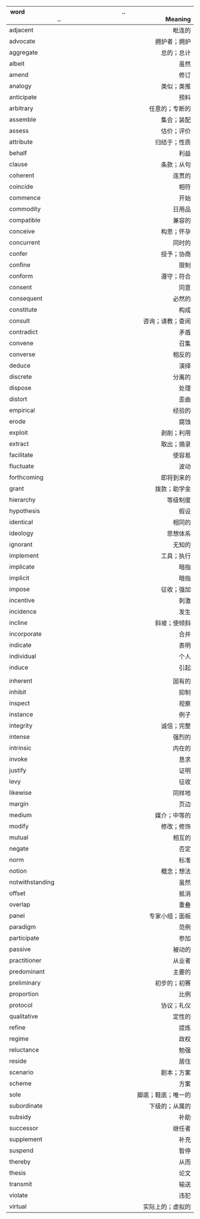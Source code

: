 | word                                                     .. | ..                                           Meaning |
| -------------------------------------------------------------------------------------- | -------------------------------------------------------------------------: |
| adjacent                                                                               |                                                                     毗连的 |
| advocate                                                                               |                                                               拥护者；拥护 |
| aggregate                                                                              |                                                                 总的；总计 |
| albeit                                                                                 |                                                                       虽然 |
| amend                                                                                  |                                                                       修订 |
| analogy                                                                                |                                                                 类似；类推 |
| anticipate                                                                             |                                                                       预料 |
| arbitrary                                                                              |                                                             任意的；专断的 |
| assemble                                                                               |                                                                 集合；装配 |
| assess                                                                                 |                                                                 估价；评价 |
| attribute                                                                              |                                                               归结于；性质 |
| behalf                                                                                 |                                                                       利益 |
| clause                                                                                 |                                                                 条款；从句 |
| coherent                                                                               |                                                                     连贯的 |
| coincide                                                                               |                                                                       相符 |
| commence                                                                               |                                                                       开始 |
| commodity                                                                              |                                                                     日用品 |
| compatible                                                                             |                                                                     兼容的 |
| conceive                                                                               |                                                                 构思；怀孕 |
| concurrent                                                                             |                                                                     同时的 |
| confer                                                                                 |                                                                 授予；协商 |
| confine                                                                                |                                                                       限制 |
| conform                                                                                |                                                                 遵守；符合 |
| consent                                                                                |                                                                       同意 |
| consequent                                                                             |                                                                     必然的 |
| constitute                                                                             |                                                                       构成 |
| consult                                                                                |                                                           咨询；请教；查阅 |
| contradict                                                                             |                                                                       矛盾 |
| convene                                                                                |                                                                       召集 |
| converse                                                                               |                                                                     相反的 |
| deduce                                                                                 |                                                                       演绎 |
| discrete                                                                               |                                                                     分离的 |
| dispose                                                                                |                                                                       处理 |
| distort                                                                                |                                                                       歪曲 |
| empirical                                                                              |                                                                     经验的 |
| erode                                                                                  |                                                                       腐蚀 |
| exploit                                                                                |                                                                 剥削；利用 |
| extract                                                                                |                                                                 取出；摘录 |
| facilitate                                                                             |                                                                     使容易 |
| fluctuate                                                                              |                                                                       波动 |
| forthcoming                                                                            |                                                                 即将到来的 |
| grant                                                                                  |                                                               拨款；助学金 |
| hierarchy                                                                              |                                                                   等级制度 |
| hypothesis                                                                             |                                                                       假设 |
| identical                                                                              |                                                                     相同的 |
| ideology                                                                               |                                                                   思想体系 |
| ignorant                                                                               |                                                                     无知的 |
| implement                                                                              |                                                                 工具；执行 |
| implicate                                                                              |                                                                       暗指 |
| implicit                                                                               |                                                                       暗指 |
| impose                                                                                 |                                                                 征收；强加 |
| incentive                                                                              |                                                                       刺激 |
| incidence                                                                              |                                                                       发生 |
| incline                                                                                |                                                               斜坡；使倾斜 |
| incorporate                                                                            |                                                                       合并 |
| indicate                                                                               |                                                                       表明 |
| individual                                                                             |                                                                       个人 |
| induce                                                                                 |                                                                       引起 |
|                                                                                        |                                                                            |
| inherent                                                                               |                                                                     固有的 |
| inhibit                                                                                |                                                                       抑制 |
| inspect                                                                                |                                                                       视察 |
| instance                                                                               |                                                                       例子 |
| integrity                                                                              |                                                                 诚信；完整 |
| intense                                                                                |                                                                     强烈的 |
| intrinsic                                                                              |                                                                     内在的 |
| invoke                                                                                 |                                                                       恳求 |
| justify                                                                                |                                                                       证明 |
| levy                                                                                   |                                                                       征收 |
| likewise                                                                               |                                                                     同样地 |
| margin                                                                                 |                                                                       页边 |
| medium                                                                                 |                                                               媒介；中等的 |
| modify                                                                                 |                                                                 修改；修饰 |
| mutual                                                                                 |                                                                     相互的 |
| negate                                                                                 |                                                                       否定 |
| norm                                                                                   |                                                                       标准 |
| notion                                                                                 |                                                                 概念；想法 |
| notwithstanding                                                                        |                                                                       虽然 |
| offset                                                                                 |                                                                       抵消 |
| overlap                                                                                |                                                                       重叠 |
| panel                                                                                  |                                                             专家小组；面板 |
| paradigm                                                                               |                                                                       范例 |
| participate                                                                            |                                                                       参加 |
| passive                                                                                |                                                                     被动的 |
| practitioner                                                                           |                                                                     从业者 |
| predominant                                                                            |                                                                     主要的 |
| preliminary                                                                            |                                                               初步的；初赛 |
| proportion                                                                             |                                                                       比例 |
| protocol                                                                               |                                                                 协议；礼仪 |
| qualitative                                                                            |                                                                     定性的 |
| refine                                                                                 |                                                                       提炼 |
| regime                                                                                 |                                                                       政权 |
| reluctance                                                                             |                                                                       勉强 |
| reside                                                                                 |                                                                       居住 |
| scenario                                                                               |                                                                 剧本；方案 |
| scheme                                                                                 |                                                                       方案 |
| sole                                                                                   |                                                         脚底；鞋底；唯一的 |
| subordinate                                                                            |                                                             下级的；从属的 |
| subsidy                                                                                |                                                                       补助 |
| successor                                                                              |                                                                     继任者 |
| supplement                                                                             |                                                                       补充 |
| suspend                                                                                |                                                                       暂停 |
| thereby                                                                                |                                                                       从而 |
| thesis                                                                                 |                                                                       论文 |
| transmit                                                                               |                                                                       输送 |
| violate                                                                                |                                                                       违犯 |
| virtual                                                                                |                                                           实际上的；虚拟的 |
